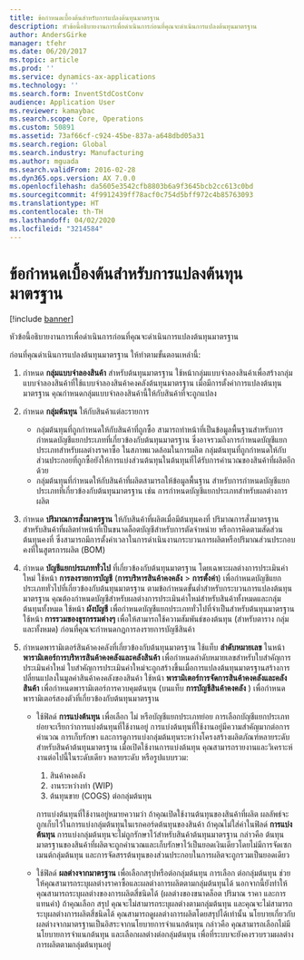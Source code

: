 ```yaml
---
title: ข้อกำหนดเบื้องต้นสำหรับการแปลงต้นทุนมาตรฐาน
description: หัวข้อนี้อธิบายงานการเพื่อดำเนินการก่อนที่คุณจะดำเนินการแปลงต้นทุนมาตรฐาน
author: AndersGirke
manager: tfehr
ms.date: 06/20/2017
ms.topic: article
ms.prod: ''
ms.service: dynamics-ax-applications
ms.technology: ''
ms.search.form: InventStdCostConv
audience: Application User
ms.reviewer: kamaybac
ms.search.scope: Core, Operations
ms.custom: 50891
ms.assetid: 73af66cf-c924-45be-837a-a648dbd05a31
ms.search.region: Global
ms.search.industry: Manufacturing
ms.author: mguada
ms.search.validFrom: 2016-02-28
ms.dyn365.ops.version: AX 7.0.0
ms.openlocfilehash: da5605e3542cfb8803b6a9f3645bcb2cc613c0bd
ms.sourcegitcommit: 4f9912439ff78acf0c754d5bff972c4b85763093
ms.translationtype: HT
ms.contentlocale: th-TH
ms.lasthandoff: 04/02/2020
ms.locfileid: "3214584"
---
```

# <a name="prerequisites-for-a-standard-cost-conversion"></a>ข้อกำหนดเบื้องต้นสำหรับการแปลงต้นทุนมาตรฐาน

[!include [banner](../includes/banner.md)]

หัวข้อนี้อธิบายงานการเพื่อดำเนินการก่อนที่คุณจะดำเนินการแปลงต้นทุนมาตรฐาน 

ก่อนที่คุณดำเนินการแปลงต้นทุนมาตรฐาน ให้ทำตามขั้นตอนเหล่านี้:

1.  กำหนด **กลุ่มแบบจำลองสินค้า** สำหรับต้นทุนมาตรฐาน ใช้หน้ากลุ่มแบบจำลองสินค้าเพื่อสร้างกลุ่มแบบจำลองสินค้าที่ใช้แบบจำลองสินค้าคงคลังต้นทุนมาตรฐาน เมื่อมีการตั้งค่าการแปลงต้นทุนมาตรฐาน คุณกำหนดกลุ่มแบบจำลองสินค้านี้ให้กับสินค้าที่จะถูกแปลง
2.  กำหนด **กลุ่มต้นทุน** ให้กับสินค้าแต่ละรายการ
    -   กลุ่มต้นทุนที่ถูกกำหนดให้กับสินค้าที่ถูกซื้อ สามารถทำหน้าที่เป็นข้อมูลพื้นฐานสำหรับการกำหนดบัญชีแยกประเภทที่เกี่ยวข้องกับต้นทุนมาตรฐาน ซึ่งอาจรวมถึงการกำหนดบัญชีแยกประเภทสำหรับผลต่างราคาซื้อ ในสภาพแวดล้อมในการผลิต กลุ่มต้นทุนที่ถูกกำหนดให้กับส่วนประกอยที่ถูกซื้อยังให้การแบ่งส่วนต้นทุนในต้นทุนที่ได้รับการคำนวณของสินค้าที่ผลิตอีกด้วย
    -   กลุ่มต้นทุนที่กำหนดให้กับสินค้าที่ผลิตสามารถให้ข้อมูลพื้นฐาน สำหรับการกำหนดบัญชีแยกประเภทที่เกี่ยวข้องกับต้นทุนมาตรฐาน เช่น การกำหนดบัญชีแยกประเภทสำหรับผลต่างการผลิต

3.  กำหนด **ปริมาณการสั่งมาตรฐาน** ให้กับสินค้าที่ผลิตเมื่อมีต้นทุนคงที่ ปริมาณการสั่งมาตรฐานสำหรับสินค้าที่ผลิตทำหน้าที่เป็นขนาดล็อตบัญชีสำหรับการตัดจำหน่าย หรือการคิดตามสัดส่วน ต้นทุนคงที่ ซึ่งสามารถมีการตั้งค่าเวลาในการดำเนินงานกระบวนการผลิตหรือปริมาณส่วนประกอบคงที่ในสูตรการผลิต (BOM)
4.  กำหนด **บัญชีแยกประเภททั่วไป** ที่เกี่ยวข้องกับต้นทุนมาตรฐาน โดยเฉพาะผลต่างการประเมินค่าใหม่ ใช้หน้า **การลงรายการบัญชี** (**การบริหารสินค้าคงคลัง** &gt; **การตั้งค่า**) เพื่อกำหนดบัญชีแยกประเภททั่วไปที่เกี่ยวข้องกับต้นทุนมาตรฐาน ตามข้อกำหนดขั้นต่ำสำหรับกระบวนการแปลงต้นทุนมาตรฐาน คุณต้องกำหนดบัญชีสำหรับผลต่างการประเมินค่าใหม่สำหรับสินค้าทั้งหมดและกลุ่มต้นทุนทั้งหมด ใช้หน้า **ผังบัญชี** เพื่อกำหนดบัญชีแยกประเภททั่วไปที่จำเป็นสำหรับต้นทุนมาตรฐาน ใช้หน้า **การรวมของธุรกรรมต่างๆ** เพื่อให้สามารถใช้ความสัมพันธ์ของต้นทุน (สำหรับตาราง กลุ่ม และทั้งหมด) ก่อนที่คุณจะกำหนดกฎการลงรายการบัญชีสินค้า
5.  กำหนดพารามิเตอร์สินค้าคงคลังที่เกี่ยวข้องกับต้นทุนมาตรฐาน ใช้แท็บ **ลำดับหมายเลข** ในหน้า **พารามิเตอร์การบริหารสินค้าคงคลังและคลังสินค้า** เพื่อกำหนดลำดับหมายเลขสำหรับใบสำคัญการประเมินค่าใหม่ ใบสำคัญการประเมินค่าใหม่จะถูกสร้างขึ้นเมื่อการแปลงต้นทุนมาตรฐานสร้างการปลี่ยนแปลงในมูลค่าสินค้าคงคลังของสินค้า ใช้หน้า **พารามิเตอร์การจัดการสินค้าคงคลังและคลังสินค้า** เพื่อกำหนดพารามิเตอร์การควบคุมต้นทุน (บนแท็บ **การบัญชีสินค้าคงคลัง** ) เพื่อกำหนดพารามิเตอร์สองตัวที่เกี่ยวข้องกับต้นทุนมาตรฐาน
    -   ใช้ฟิลด์ **การแบ่งต้นทุน** เพื่อเลือก ไม่ หรือบัญชีแยกประเภทย่อย การเลือกบัญชีแยกประเภทย่อยจะเรียกว่าการแบ่งต้นทุนที่ใช้งานอยู่ การแบ่งต้นทุนที่ใช้งานอยู่มีความสำคัญมากต่อการคำนวณ การเก็บรักษา และการดูการแบ่งกลุ่มต้นทุนระหว่างโครงสร้างผลิตภัณฑ์หลายระดับสำหรับสินค้าต้นทุนมาตรฐาน เมื่อเปิดใช้งานการแบ่งต้นทุน คุณสามารถรายงานและวิเคราะห์งานต่อไปนี้ในระดับเดียว หลายระดับ หรือรูปแบบรวม:
        1.  สินค้าคงคลัง
        2.  งานระหว่างทำ (WIP)
        3.  ต้นทุนขาย (COGS) ต่อกลุ่มต้นทุน

        การแบ่งต้นทุนที่ใช้งานอยู่หมายความว่า ถ้าคุณเปิดใช้งานต้นทุนของสินค้าที่ผลิต ผลลัพธ์จะถูกเก็บไว้ในการแบ่งกลุ่มต้นทุนในเรกคอร์ดต้นทุนของสินค้า ถ้าคุณไม่ใส่ค่าในฟิลด์ **การแบ่งต้นทุน** การแบ่งกลุ่มต้นทุนจะไม่ถูกรักษาไว้สำหรับสินค้าต้นทุนมาตรฐาน กล่าวคือ ต้นทุนมาตรฐานของสินค้าที่ผลิตจะถูกคำนวณและเก็บรักษาไว้เป็นยอดเงินเดียวโดยไม่มีการจัดเซกเมนต์กลุ่มต้นทุน และการจัดสรรต้นทุนของส่วนประกอบในการผลิตจะถูกรวมเป็นยอดเดียว
    -   ใช้ฟิลด์ **ผลต่างจากมาตรฐาน** เพื่อเลือกสรุปหรือต่อกลุ่มต้นทุน การเลือก ต่อกลุ่มต้นทุน ช่วยให้คุณสามารถระบุผลต่างราคาซื้อและผลต่างการผลิตตามกลุ่มต้นทุนได้ นอกจากนี้ยังทำให้คุณสามารถระบุผลต่างของการผลิตสี่ชนิดได้ (ผลต่างของขนาดล็อต ปริมาณ ราคา และการแทนค่า) ถ้าคุณเลือก สรุป คุณจะไม่สามารถระบุผลต่างตามกลุ่มต้นทุน และคุณจะไม่สามารถระบุผลต่างการผลิตสี่ชนิดได้ คุณสามารถดูผลต่างการผลิตโดยสรุปได้เท่านั้น นโยบายเกี่ยวกับผลต่างจากมาตรฐานเป็นอิสระจากนโยบายการจำแนกต้นทุน กล่าวคือ คุณสามารถเลือกไม่มีนโยบายการจำแนกต้นทุน และเลือกผลต่างต่อกลุ่มต้นทุน เพื่อที่ระบบจะยังคงรวบรวมผลต่างการผลิตตามกลุ่มต้นทุนอยู่





